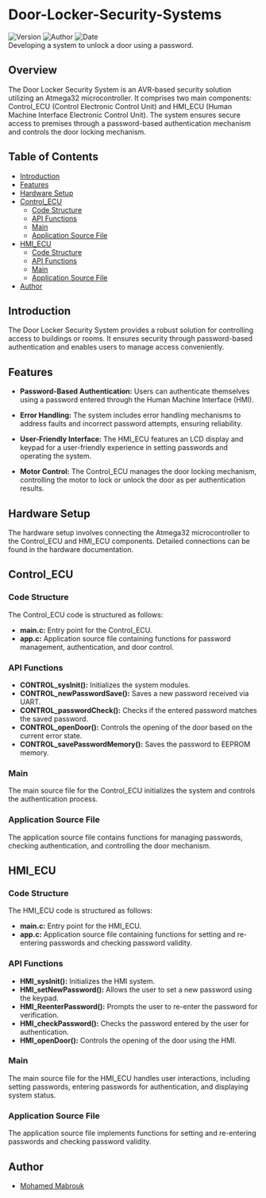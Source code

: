 # Door-Locker-Security-Systems
![Version](https://img.shields.io/badge/Version-1-brightgreen)
![Author](https://img.shields.io/badge/Authors-Mohamed%20Mabrouk-blue)
![Date](https://img.shields.io/badge/Date-16%20MAR%202024-orange)       
Developing a system to unlock a door using a password.

## Overview

The Door Locker Security System is an AVR-based security solution utilizing an Atmega32 microcontroller. It comprises two main components: Control_ECU (Control Electronic Control Unit) and HMI_ECU (Human Machine Interface Electronic Control Unit). The system ensures secure access to premises through a password-based authentication mechanism and controls the door locking mechanism.

## Table of Contents

- [Introduction](#introduction)
- [Features](#features)
- [Hardware Setup](#hardware-setup)
- [Control_ECU](#control-ecu)
  - [Code Structure](#code-structure)
  - [API Functions](#api-functions)
  - [Main](#main)
  - [Application Source File](#application-source-file)
- [HMI_ECU](#hmi-ecu)
  - [Code Structure](#code-structure-1)
  - [API Functions](#api-functions-1)
  - [Main](#main-1)
  - [Application Source File](#application-source-file-1)
 - [Author](#author)




## Introduction

The Door Locker Security System provides a robust solution for controlling access to buildings or rooms. It ensures security through password-based authentication and enables users to manage access conveniently.

## Features

- **Password-Based Authentication:** Users can authenticate themselves using a password entered through the Human Machine Interface (HMI).
  
- **Error Handling:** The system includes error handling mechanisms to address faults and incorrect password attempts, ensuring reliability.

- **User-Friendly Interface:** The HMI_ECU features an LCD display and keypad for a user-friendly experience in setting passwords and operating the system.

- **Motor Control:** The Control_ECU manages the door locking mechanism, controlling the motor to lock or unlock the door as per authentication results.

## Hardware Setup

The hardware setup involves connecting the Atmega32 microcontroller to the Control_ECU and HMI_ECU components. Detailed connections can be found in the hardware documentation.

## Control_ECU

### Code Structure

The Control_ECU code is structured as follows:

- **main.c:** Entry point for the Control_ECU.
- **app.c:** Application source file containing functions for password management, authentication, and door control.

### API Functions

- **CONTROL_sysInit():** Initializes the system modules.
- **CONTROL_newPasswordSave():** Saves a new password received via UART.
- **CONTROL_passwordCheck():** Checks if the entered password matches the saved password.
- **CONTROL_openDoor():** Controls the opening of the door based on the current error state.
- **CONTROL_savePasswordMemory():** Saves the password to EEPROM memory.

### Main

The main source file for the Control_ECU initializes the system and controls the authentication process.

### Application Source File

The application source file contains functions for managing passwords, checking authentication, and controlling the door mechanism.

## HMI_ECU

### Code Structure

The HMI_ECU code is structured as follows:

- **main.c:** Entry point for the HMI_ECU.
- **app.c:** Application source file containing functions for setting and re-entering passwords and checking password validity.

### API Functions

- **HMI_sysInit():** Initializes the HMI system.
- **HMI_setNewPassword():** Allows the user to set a new password using the keypad.
- **HMI_ReenterPassword():** Prompts the user to re-enter the password for verification.
- **HMI_checkPassword():** Checks the password entered by the user for authentication.
- **HMI_openDoor():** Controls the opening of the door using the HMI.

### Main

The main source file for the HMI_ECU handles user interactions, including setting passwords, entering passwords for authentication, and displaying system status.

### Application Source File

The application source file implements functions for setting and re-entering passwords and checking password validity.

## Author

- [Mohamed Mabrouk](https://github.com/mohamed-mabrouk)
